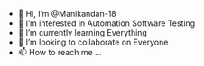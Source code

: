 - 👋 Hi, I’m @Manikandan-18
- 👀 I’m interested in Automation Software Testing
- 🌱 I’m currently learning Everything
- 💞️ I’m looking to collaborate on Everyone
- 📫 How to reach me ...

<!---
Manikandan-18/Manikandan-18 is a ✨ special ✨ repository because its `README.md` (this file) appears on your GitHub profile.
You can click the Preview link to take a look at your changes.
--->
